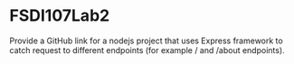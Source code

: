 # FSDI107Lab2
Provide a GitHub link for a nodejs project that uses Express framework to catch request to different endpoints (for example / and /about endpoints).

